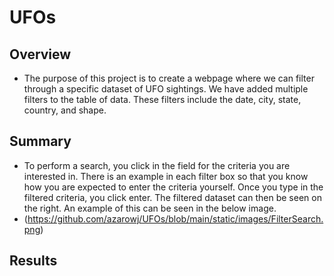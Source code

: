 # UFOs

## Overview

- The purpose of this project is to create a webpage where we can filter through a specific dataset of UFO sightings. We have added multiple filters to the table of data. These filters include the date, city, state, country, and shape.

## Summary

- To perform a search, you click in the field for the criteria you are interested in. There is an example in each filter box so that you know how you are expected to enter the criteria yourself. Once you type in the filtered criteria, you click enter. The filtered dataset can then be seen on the right. An example of this can be seen in the below image.
- (https://github.com/azarowj/UFOs/blob/main/static/images/FilterSearch.png)

## Results
